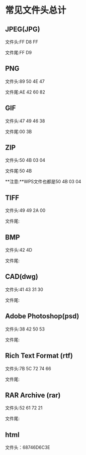 # 常见文件头总计

## JPEG(JPG)

文件头:FF D8 FF

文件尾:FF D9

## PNG

文件头:89 50 4E 47

文件尾:AE 42 60 82

## GIF

文件头:47 49 46 38

文件尾:00 3B

## ZIP

文件头:50 4B 03 04

文件尾:50 4B

**注意:**WPS文件也都是50 4B 03 04

## TIFF

文件头:49 49 2A 00

文件尾:

## BMP

文件头:42 4D

文件尾:

## CAD(dwg)

文件头:41 43 31 30

文件尾:

## Adobe Photoshop(psd)

文件头:38 42 50 53　

文件尾:

## Rich Text Format (rtf)

文件头:7B 5C 72 74 66　　　

文件尾:

## RAR Archive (rar)

文件头:52 61 72 21

文件尾:

## html

文件头：68746D6C3E






